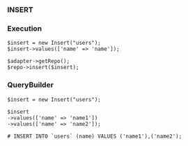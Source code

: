 ### INSERT


### Execution

```
$insert = new Insert("users");
$insert->values(['name' => 'name']);

$adapter->getRepo();
$repo->insert($insert);
```

### QueryBuilder

```
$insert = new Insert("users");

$insert
->values(['name' => 'name1'])
->values(['name' => 'name2']);

# INSERT INTO `users` (name) VALUES ('name1'),('name2');
```
